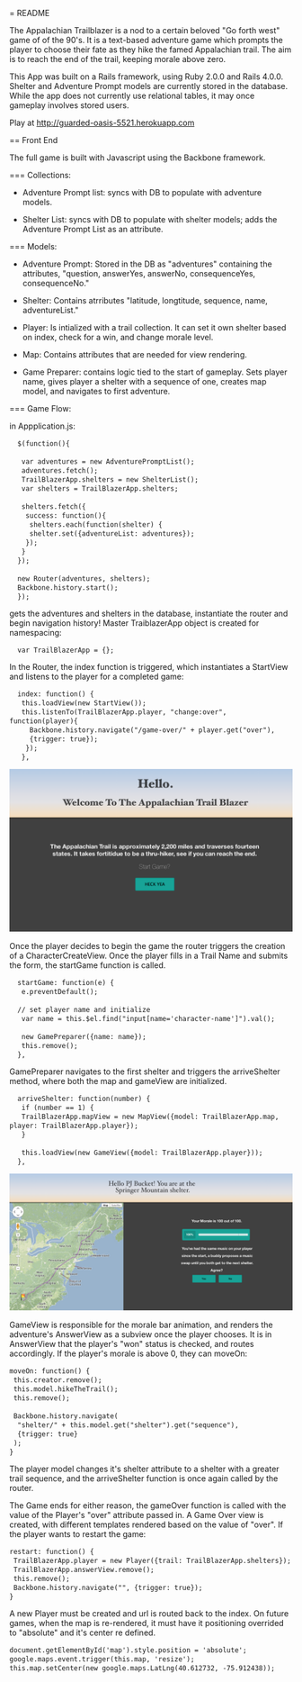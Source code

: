 = README


The Appalachian Trailblazer is a nod to a certain beloved "Go forth west" game of of the 90's.
It is a text-based adventure game which prompts the player to choose their fate as they hike the famed Appalachian trail. The aim is to reach the end of the trail, keeping morale above zero. 

This App was built on a Rails framework, using Ruby 2.0.0 and Rails 4.0.0. Shelter and Adventure Prompt models are currently stored in the database. While the app does not currently use relational tables, it may once gameplay involves stored users. 

Play at <http://guarded-oasis-5521.herokuapp.com>


== Front End

The full game is built with Javascript using the Backbone framework.

=== Collections:

* Adventure Prompt list: syncs with DB to populate with adventure models. 

* Shelter List: syncs with DB to populate with shelter models; adds the Adventure Prompt List as an attribute. 
 

=== Models: 

* Adventure Prompt: Stored in the DB as "adventures" containing the attributes, "question, answerYes, answerNo, consequenceYes, consequenceNo."

* Shelter: Contains atrributes "latitude, longtitude, sequence, name, adventureList."

* Player: Is intialized with a trail collection. It can set it own shelter based on index, check for a win, and change morale level.

* Map: Contains attributes that are needed for view rendering. 

* Game Preparer: contains logic tied to the start of gameplay. Sets player name, gives player a shelter with a sequence of one, creates map model, and navigates to first adventure.

=== Game Flow:

in Appplication.js:

      $(function(){

       var adventures = new AdventurePromptList();
       adventures.fetch();
       TrailBlazerApp.shelters = new ShelterList();
       var shelters = TrailBlazerApp.shelters;

       shelters.fetch({
        success: function(){
         shelters.each(function(shelter) {
         shelter.set({adventureList: adventures});
        });
       }
      });

      new Router(adventures, shelters);
      Backbone.history.start();
      });

gets the adventures and shelters in the database, instantiate the router and begin navigation history! Master TraiblazerApp object is created for namespacing:

      var TrailBlazerApp = {};


In the Router, the index function is triggered, which instantiates a StartView and listens to the player for a completed game:

      index: function() {
       this.loadView(new StartView());
       this.listenTo(TrailBlazerApp.player, "change:over", function(player){
         Backbone.history.navigate("/game-over/" + player.get("over"), 
         {trigger: true}); 
        });
       },

![Alt text](/app/assets/images/screenshots/startview.png)

Once the player decides to begin the game the router triggers the creation of a CharacterCreateView. Once the player fills in a Trail Name and submits the form, the startGame function is called. 

      startGame: function(e) {
       e.preventDefault();
 
      // set player name and initialize
       var name = this.$el.find("input[name='character-name']").val();
 
       new GamePreparer({name: name});
       this.remove();
      },


GamePreparer navigates to the first shelter and triggers the arriveShelter method, where both the map and gameView are initialized. 

      arriveShelter: function(number) {
       if (number == 1) {
       TrailBlazerApp.mapView = new MapView({model: TrailBlazerApp.map, player: TrailBlazerApp.player});
       }

       this.loadView(new GameView({model: TrailBlazerApp.player}));
      },

![Alt text](/app/assets/images/screenshots/Gamemapview.png)

GameView is responsible for the morale bar animation, and renders the adventure's AnswerView as a subview once the player chooses. It is in AnswerView that the player's "won" status is checked, and routes accordingly. If the player's morale is above 0, they can moveOn:

    moveOn: function() {
     this.creator.remove();
     this.model.hikeTheTrail();
     this.remove();

     Backbone.history.navigate(
      "shelter/" + this.model.get("shelter").get("sequence"),
      {trigger: true}
     );
    }
    
The player model changes it's shelter attribute to a shelter with a greater trail sequence, and the arriveShelter function is once again called by the router.

The Game ends for either reason, the gameOver function is called with the value of the Player's "over" attribute passed in. A Game Over view is created, with different templates rendered based on the value of "over". If the player wants to restart the game:

    restart: function() {
     TrailBlazerApp.player = new Player({trail: TrailBlazerApp.shelters});
     TrailBlazerApp.answerView.remove();
     this.remove();
     Backbone.history.navigate("", {trigger: true});
    }

A new Player must be created and url is routed back to the index. On future games, when the map is re-rendered, it must have it positioning overrided to "absolute" and it's center re defined.

    document.getElementById('map').style.position = 'absolute';
    google.maps.event.trigger(this.map, 'resize');
    this.map.setCenter(new google.maps.LatLng(40.612732, -75.912438)); 







